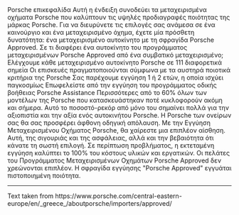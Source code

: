 <p-headline>
  Porsche επικεφαλίδα
</p-headline>

<p-text class="spacing-mt-32">
  Αυτή η ένδειξη συνοδεύει τα μεταχειρισμένα οχήματα Porsche που καλύπτουν τις υψηλές προδιαγραφές ποιότητας της μάρκας Porsche. Για να διευρύνετε τις επιλογές σας ανάμεσα σε ένα καινούργιο και ένα μεταχειρισμένο όχημα, έχετε μία πρόσθετη δυνατότητα: ένα μεταχειρισμένο αυτοκίνητο με τη σφραγίδα Porsche Approved.
</p-text>

<p-text class="spacing-mt-16">
  Σε τι διαφέρει ένα αυτοκίνητο του προγράμματος μεταχειρισμένων Porsche Approved από ένα συμβατικό μεταχειρισμένο;
</p-text>
 
<p-text-list class="spacing-mt-16">
<p-text-list-item>
  Ελέγχουμε κάθε μεταχειρισμένο αυτοκίνητο Porsche σε 111 διαφορετικά σημεία
</p-text-list-item>
<p-text-list-item>
  Οι επισκευές πραγματοποιούνται σύμφωνα με τα αυστηρά ποιοτικά κριτήρια της Porsche
</p-text-list-item>
<p-text-list-item>
  Σας παρέχουμε εγγύηση 1 ή 2 ετών, η οποία ισχύει παγκοσμίως
</p-text-list-item>
<p-text-list-item>
  Επωφελείστε από την εγγύηση του προγράμματος οδικής βοήθειας Porsche Assistance
</p-text-list-item>
</p-text-list>
  
<p-text class="spacing-mt-16">
  Περισσότερες από το 60% όλων των μοντέλων της Porsche που κατασκευάστηκαν ποτέ κυκλοφορούν ακόμη και σήμερα. Αυτό το ποσοστό-ρεκόρ από μόνο του σημαίνει πολλά για την αξιοπιστία και την αξία ενός αυτοκινήτου Porsche.
</p-text>

<p-text class="spacing-mt-16">
  Η Porsche των ονείρων σας θα σας προσφέρει άφθονη οδηγική απόλαυση. Με την Εγγύηση Μεταχειρισμένου Οχήματος Porsche, θα χαίρεστε μια επιπλέον αίσθηση. Αυτή, της σιγουριάς και της ασφάλειας, αλλά και την βεβαιότητα ότι κάνατε τη σωστή επιλογή. Σε περίπτωση προβλήματος, η εκτεταμένη εγγύηση καλύπτει το 100% του κόστους υλικών και εργατικών. Οι πελάτες του Προγράμματος Μεταχειρισμένων Οχημάτων Porsche Approved δεν χρεώνονται επιπλέον.
</p-text>

<p-text class="spacing-mt-16">
  Η σφραγίδα εγγύησης "Porsche Approved" εγγυάται πιστοποιημένη ποιότητα.
</p-text>

--- 

<p-text size="x-small">
  Text taken from https://www.porsche.com/central-eastern-europe/en/_greece_/aboutporsche/importers/approved/
</p-text>